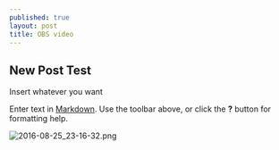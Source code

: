 ```yaml
---
published: true
layout: post
title: OBS video
---
```

## New Post Test

Insert whatever you want

Enter text in [Markdown](http://daringfireball.net/projects/markdown/). Use the toolbar above, or click the **?** button for formatting help.

![2016-08-25_23-16-32.png]({{site.baseurl}}/images/2016-08-25_23-16-32.png)
